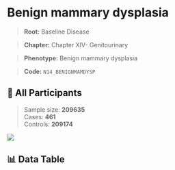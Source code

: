 # Benign mammary dysplasia

> **Root:** Baseline Disease  

> **Chapter:** Chapter XIV- Genitourinary  

> **Phenotype:** Benign mammary dysplasia  

> **Code:** `N14_BENIGNMAMDYSP`

## 🧪 All Participants  
> Sample size: **209635**  
> Cases: **461**  
> Controls: **209174**
<img src="/Sensitive/Figures/ALL/Incidence/N14_BENIGNMAMDYSP.png"/>

## 📊 Data Table
<CsvTableMRF src="/Sensitive/Data/ALL/Incidence/COX_N14_BENIGNMAMDYSP.csv"/>

